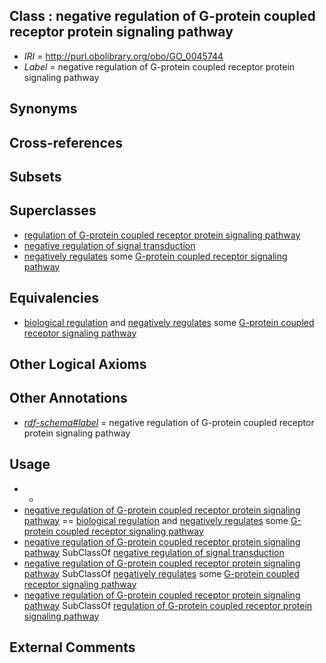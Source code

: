 
## Class : negative regulation of G-protein coupled receptor protein signaling pathway

 * *IRI* = http://purl.obolibrary.org/obo/GO_0045744
 * *Label* = negative regulation of G-protein coupled receptor protein signaling pathway

## Synonyms


## Cross-references


## Subsets


## Superclasses

 * [regulation of G-protein coupled receptor protein signaling pathway](../../GO/77/GO_0008277.md)
 * [negative regulation of signal transduction](../../GO/68/GO_0009968.md)
 * [negatively regulates](../../RO/12/RO_0002212.md) some [G-protein coupled receptor signaling pathway](../../GO/86/GO_0007186.md)

## Equivalencies

 * [biological regulation](../../GO/07/GO_0065007.md) and [negatively regulates](../../RO/12/RO_0002212.md) some [G-protein coupled receptor signaling pathway](../../GO/86/GO_0007186.md)

## Other Logical Axioms


## Other Annotations

 * *[rdf-schema#label](../../el/rdf-schema#label.md)* = negative regulation of G-protein coupled receptor protein signaling pathway

## Usage

 * -
 * [negative regulation of G-protein coupled receptor protein signaling pathway](../../GO/44/GO_0045744.md) == [biological regulation](../../GO/07/GO_0065007.md) and [negatively regulates](../../RO/12/RO_0002212.md) some [G-protein coupled receptor signaling pathway](../../GO/86/GO_0007186.md)
 * [negative regulation of G-protein coupled receptor protein signaling pathway](../../GO/44/GO_0045744.md) SubClassOf [negative regulation of signal transduction](../../GO/68/GO_0009968.md)
 * [negative regulation of G-protein coupled receptor protein signaling pathway](../../GO/44/GO_0045744.md) SubClassOf [negatively regulates](../../RO/12/RO_0002212.md) some [G-protein coupled receptor signaling pathway](../../GO/86/GO_0007186.md)
 * [negative regulation of G-protein coupled receptor protein signaling pathway](../../GO/44/GO_0045744.md) SubClassOf [regulation of G-protein coupled receptor protein signaling pathway](../../GO/77/GO_0008277.md)

## External Comments

